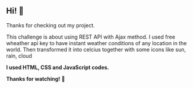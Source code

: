 
## Hi! 👋

Thanks for checking out my project.

This challenge is about using REST API with Ajax method. I used free wheather api key to have instant weather conditions of any location in the world. 
Then transformed it into celcius together with some icons like sun, rain, cloud 

**I used HTML, CSS and JavaScript codes.**

**Thanks for watching!** 🚀
